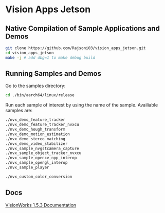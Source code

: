 # Vision Apps Jetson


## Native Compilation of Sample Applications and Demos
```bash
git clone https://github.com/Rajsoni03/vision_apps_jetson.git
cd vision_apps_jetson
make -j # add dbg=1 to make debug build
```

## Running Samples and Demos

Go to the samples directory:
```bash
cd ./bin/aarch64/linux/release
```

Run each sample of interest by using the name of the sample. 
Availiable samples are:
```bash
./nvx_demo_feature_tracker
./nvx_demo_feature_tracker_nvxcu
./nvx_demo_hough_transform
./nvx_demo_motion_estimation
./nvx_demo_stereo_matching
./nvx_demo_video_stabilizer
./nvx_sample_nvgstcamera_capture
./nvx_sample_object_tracker_nvxcu
./nvx_sample_opencv_npp_interop
./nvx_sample_opengl_interop
./nvx_sample_player

./nvx_custom_color_conversion
```

## Docs

[VisionWorks 1.5.3 Documentation](https://developer.nvidia.com/embedded/dlc/visionworks-1-5-3-documentation-for-l4t-24-1)